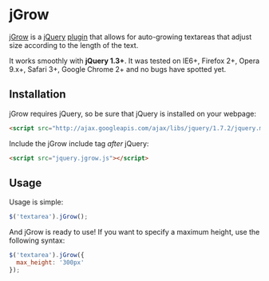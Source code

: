# jGrow

[jGrow](http://plugins.jquery.com/project/jGrow) is a [jQuery](http://jquery.com) [plugin](http://plugins.jquery.com) that allows for auto-growing textareas that adjust size according to the length of the text.
        
It works smoothly with **jQuery 1.3+**. It was tested on IE6+, Firefox 2+, Opera 9.x+, Safari 3+, Google Chrome 2+ and no bugs have spotted yet.

## Installation

jGrow requires jQuery, so be sure that jQuery is installed on your webpage:

```html
<script src="http://ajax.googleapis.com/ajax/libs/jquery/1.7.2/jquery.min.js"></script>
```
        
Include the jGrow include tag *after* jQuery:

```html
<script src="jquery.jgrow.js"></script>
```
        
## Usage

Usage is simple:

```javascript
$('textarea').jGrow();
```
        
And jGrow is ready to use! If you want to specify a maximum height, use the following syntax:

```javascript
$('textarea').jGrow({
  max_height: '300px'
});
```
